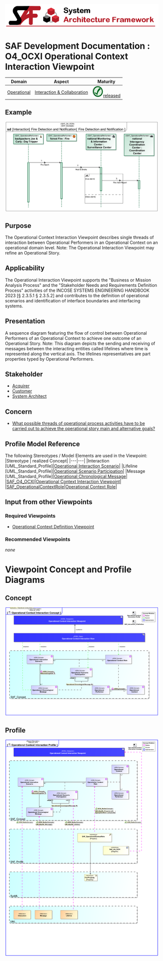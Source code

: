 ![System Architecture Framework](../../diagrams/Banner_SAF.png)
# SAF Development Documentation : **O4_OCXI** Operational Context Interaction Viewpoint
|**Domain**|**Aspect**|**Maturity**|
| --- | --- | --- |
|[Operational](../../domains.md#Domain-Operational)|[Interaction & Collaboration](../../aspects.md#Aspect-Interaction-&-Collaboration)|![Released](../../diagrams/Symbol_confirmed.png )[released](../../using-saf/maturity.md#released)|
## Example
![Operational-Context-Interaction-Viewpoint-primary-example.svg](../../diagrams/vp-examples/Operational-Context-Interaction-Viewpoint-primary-example.svg)
## Purpose
The Operational Context Interaction Viewpoint describes single threads of interaction between Operational Performers in an Operational Context on an operational domain level. 
Note: The Operational Interaction Viewpoint may refine an Operational Story.
## Applicability
The Operational Interaction Viewpoint supports the "Business or Mission Analysis Process" and the "Stakeholder Needs and Requirements Definition Process" activities of the INCOSE SYSTEMS ENGINEERING HANDBOOK 2023 [§ 2.3.5.1 § 2.3.5.2] and contributes to the definition of operational scenarios and identification of interface boundaries and interfacing systems.
## Presentation
A sequence diagram featuring the flow of control between Operational Performers of an Operational Context to achieve one outcome of an Operational Story. 
Note: This diagram depicts the sending and receiving of messages between the interacting entities called lifelines where time is represented along the vertical axis. The lifelines representatives are part properties typed by Operational Performers.

## Stakeholder
* [Acquirer](../../stakeholders.md#Acquirer)
* [Customer](../../stakeholders.md#Customer)
* [System Architect](../../stakeholders.md#System-Architect)
## Concern
* [What possible threads of operational process activities have to be carried out to achieve the operational story main and alternative goals?](../../concerns.md#_2021x_2_8710274_1674576759199_457359_23612)
## Profile Model Reference
The following Stereotypes / Model Elements are used in the Viewpoint:
|Stereotype | realized Concept|
|---|---|
|Interaction [UML_Standard_Profile]|[Operational Interaction Scenario](../concept/concepts.md#Operational-Interaction-Scenario)|
|Lifeline [UML_Standard_Profile]|[Operational Scenario Participation](../concept/concepts.md#Operational-Scenario-Participation)|
|Message [UML_Standard_Profile]|[Operational Chronological Message](../concept/concepts.md#Operational-Chronological-Message)|
|[SAF_O4_OCXI](../../stereotypes.md#saf_o4_ocxi)|[Operational Context Interaction Viewpoint](../concept/concepts.md#Operational-Context-Interaction-Viewpoint)|
|[SAF_OperationalContextRole](../../stereotypes.md#saf_operationalcontextrole)|[Operational Context Role](../concept/concepts.md#Operational-Context-Role)|
## Input from other Viewpoints
### Required Viewpoints
* [Operational Context Definition Viewpoint](Operational-Context-Definition-Viewpoint.md)
### Recommended Viewpoints
*none*
# Viewpoint Concept and Profile Diagrams
## Concept
![Operational Context Interaction Concept](diagrams/Operational-Context-Interaction-Concept.svg)
## Profile
![Operational Context Interaction Profile](diagrams/Operational-Context-Interaction-Profile.svg)
